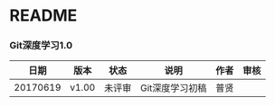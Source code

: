 
# README

### Git深度学习1.0

|   日期   | 版本  |  状态  |         说明         |     作者     | 审核 |
| -------- | ----- | ------ | -------------------- | ------------ | ---- |
| 20170619 | v1.00 | 未评审 |  Git深度学习初稿 | 普贤 |     |
